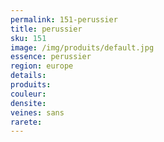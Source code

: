 ```yaml
---
permalink: 151-perussier
title: perussier
sku: 151
image: /img/produits/default.jpg
essence: perussier
region: europe
details: 
produits:
couleur: 
densite: 
veines: sans
rarete: 
---
```

